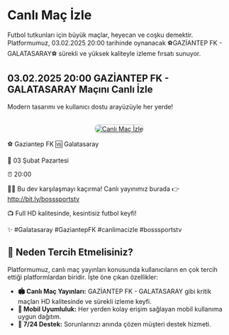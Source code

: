 <h1>Canlı Maç İzle</h1>
<p>Futbol tutkunları için büyük maçlar, heyecan ve coşku demektir. Platformumuz, 03.02.2025 20:00 tarihinde oynanacak ⚽️GAZİANTEP FK - GALATASARAY⚽️ sürekli ve yüksek kaliteyle izleme fırsatı sunuyor.</p>
<p><h2>03.02.2025 20:00 GAZİANTEP FK - GALATASARAY Maçını Canlı İzle</h2></p>
<p>Modern tasarımı ve kullanıcı dostu arayüzüyle her yerde!</p>

<div style="text-align:center;">
    <br>
    <a href="https://bit.ly/bosssportstv" title="Canlı Maç İzle">
        <img src="https://i.ibb.co/5K7Ks6w/zzzz3.gif" alt="Canlı Maç İzle" style="max-width:100%; border:2px solid #ddd; border-radius:10px;">
    </a>
</div>

<p>⚽️ Gaziantep FK 🆚 Galatasaray</p>
<p>📅 03 Şubat Pazartesi</p>
<p>⏰ 20:00</p>
<p>🔴🔶 Bu dev karşılaşmayı kaçırma! Canlı yayınımız burada 👉 <a href="http://bit.ly/bosssportstv" target="_blank">http://bit.ly/bosssportstv</a></p>
<p>📺 Full HD kalitesinde, kesintisiz futbol keyfi!</p>
<p>✨ #Galatasaray #GaziantepFK #canlimacizle #bosssportstv</p>

<h2>🌟 Neden Tercih Etmelisiniz?</h2>
<p>Platformumuz, canlı maç yayınları konusunda kullanıcıların en çok tercih ettiği platformlardan biridir. İşte öne çıkan özellikler:</p>
<ul>
  <li><strong>🏟 Canlı Maç Yayınları:</strong> GAZİANTEP FK - GALATASARAY gibi kritik maçları HD kalitesinde ve sürekli izleme keyfi.</li>
  <li><strong>📱 Mobil Uyumluluk:</strong> Her yerden kolay erişim sağlayan mobil kullanıma uygun dağıtım.</li>
  <li><strong>💬 7/24 Destek:</strong> Sorunlarınızı anında çözen müşteri destek hizmeti.</li>
</ul>
